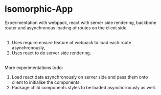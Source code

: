 Isomorphic-App
==============

Experimentation with webpack, react with server side rendering, backbone router and asynchronous loading of routes on the client side.<br/><br/>

1. Uses require.ensure feature of webpack to load each route asynchronously,<br/>
2. Uses react to do server side rendering.<br/><br/>

More experimentations todo:<br/>
1. Load react data asynchronously on server side and pass them onto client to initialise the components.<br/>
2. Package child components styles to be loaded asynchornously as well.<br/>
